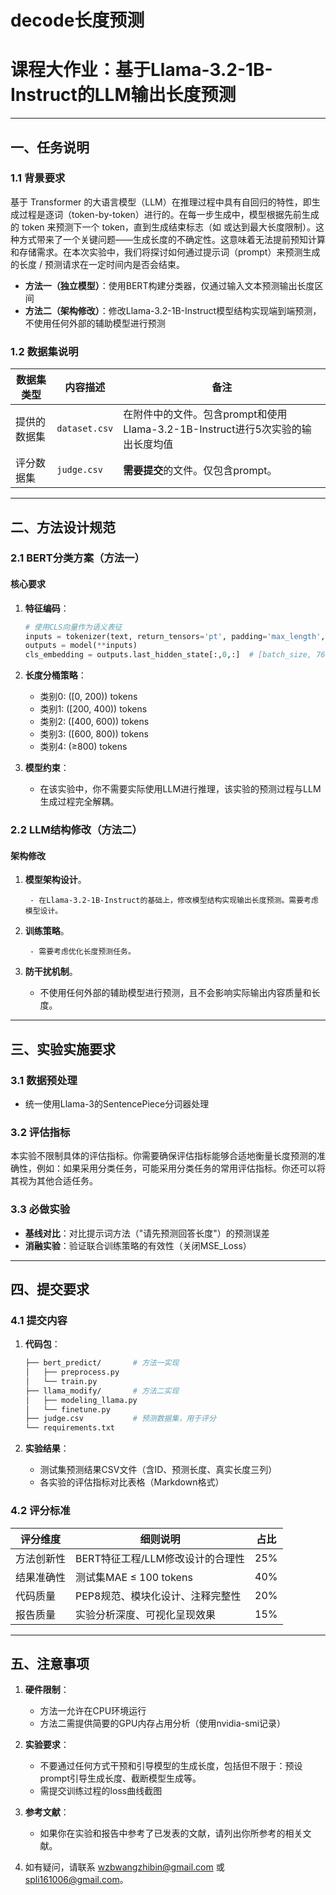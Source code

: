 # decode长度预测

# 课程大作业：基于Llama-3.2-1B-Instruct的LLM输出长度预测
---

## 一、任务说明

### 1.1 背景要求

基于 Transformer 的大语言模型（LLM）在推理过程中具有自回归的特性，即生成过程是逐词（token-by-token）进行的。在每一步生成中，模型根据先前生成的 token 来预测下一个 token，直到生成结束标志（如 <EOS> 或达到最大长度限制）。这种方式带来了一个关键问题——生成长度的不确定性。这意味着无法提前预知计算和存储需求。在本次实验中，我们将探讨如何通过提示词（prompt）来预测生成的长度 / 预测请求在一定时间内是否会结束。

- **方法一（独立模型）**：使用BERT构建分类器，仅通过输入文本预测输出长度区间
- **方法二（架构修改）**：修改Llama-3.2-1B-Instruct模型结构实现端到端预测，不使用任何外部的辅助模型进行预测

### 1.2 数据集说明

| 数据集类型 | 内容描述                              | 备注                          |
|------------|---------------------------------------|-------------------------------|
| 提供的数据集     | `dataset.csv` | 在附件中的文件。包含prompt和使用Llama-3.2-1B-Instruct进行5次实验的输出长度均值      |
| 评分数据集     | `judge.csv`                      | **需要提交**的文件。仅包含prompt。            |

---

## 二、方法设计规范

### 2.1 BERT分类方案（方法一）

#### 核心要求

1. **特征编码**：

    ```python
    # 使用CLS向量作为语义表征
    inputs = tokenizer(text, return_tensors='pt', padding='max_length', max_length=512)
    outputs = model(**inputs)
    cls_embedding = outputs.last_hidden_state[:,0,:]  # [batch_size, 768]
    ```

2. **长度分桶策略**：

    - 类别0: ([0, 200)) tokens
    - 类别1: ([200, 400)) tokens
    - 类别2: ([400, 600)) tokens
    - 类别3: ([600, 800)) tokens
    - 类别4: (≥800) tokens

3. **模型约束**：

    - 在该实验中，你不需要实际使用LLM进行推理，该实验的预测过程与LLM生成过程完全解耦。

### 2.2 LLM结构修改（方法二）

#### 架构修改

1. **模型架构设计**。
    
        - 在Llama-3.2-1B-Instruct的基础上，修改模型结构实现输出长度预测。需要考虑模型设计。

2. **训练策略**。
    
        - 需要考虑优化长度预测任务。

3. **防干扰机制**。

    - 不使用任何外部的辅助模型进行预测，且不会影响实际输出内容质量和长度。

---

## 三、实验实施要求

### 3.1 数据预处理

- 统一使用Llama-3的SentencePiece分词器处理


### 3.2 评估指标

本实验不限制具体的评估指标。你需要确保评估指标能够合适地衡量长度预测的准确性，例如：如果采用分类任务，可能采用分类任务的常用评估指标。你还可以将其视为其他合适任务。

### 3.3 必做实验

- **基线对比**：对比提示词方法（"请先预测回答长度"）的预测误差
- **消融实验**：验证联合训练策略的有效性（关闭MSE_Loss）

---

## 四、提交要求

### 4.1 提交内容

1. **代码包**：

    ```bash
    ├── bert_predict/       # 方法一实现
    │   ├── preprocess.py
    │   └── train.py
    ├── llama_modify/       # 方法二实现
    │   ├── modeling_llama.py
    │   └── finetune.py
    ├── judge.csv           # 预测数据集，用于评分
    └── requirements.txt

    ```

2. **实验结果**：

    - 测试集预测结果CSV文件（含ID、预测长度、真实长度三列）
    - 各实验的评估指标对比表格（Markdown格式）

### 4.2 评分标准

| 评分维度       | 细则说明                                      | 占比 |
|----------------|-----------------------------------------------|------|
| 方法创新性     | BERT特征工程/LLM修改设计的合理性              | 25%  |
| 结果准确性     | 测试集MAE ≤ 100 tokens            | 40%  |
| 代码质量       | PEP8规范、模块化设计、注释完整性              | 20%  |
| 报告质量       | 实验分析深度、可视化呈现效果                  | 15%  |

---

## 五、注意事项

1. **硬件限制**：

    - 方法一允许在CPU环境运行
    - 方法二需提供简要的GPU内存占用分析（使用nvidia-smi记录）

2. **实验要求**：

    - 不要通过任何方式干预和引导模型的生成长度，包括但不限于：预设prompt引导生成长度、截断模型生成等。
    - 需提交训练过程的loss曲线截图

3. **参考文献**：

    - 如果你在实验和报告中参考了已发表的文献，请列出你所参考的相关文献。

4. 如有疑问，请联系 wzbwangzhibin@gmail.com 或 spli161006@gmail.com。
